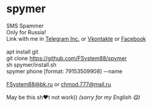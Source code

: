 # spymer
SMS Spammer<br>
Only for Russia!<br>
Link with me in <a href="https://t.me/FSystem88">Telegram Inc.</a> or <a href="https://vk.com/fsys88">Vkontakte</a> or <a href="https://www.facebook.com/ivan.godunov.junior">Facebook</a><br><br>
apt install git <br>
git clone https://github.com/FSystem88/spymer <br>
sh spymer/install.sh <br>
spymer phone [format: 79153509908] --name<br>
<br>
FSystem88@bk.ru or chmod.777@mail.ru
<br>
<br>
May be this sh♥t not work))
*(sorry for my English 😋)*
